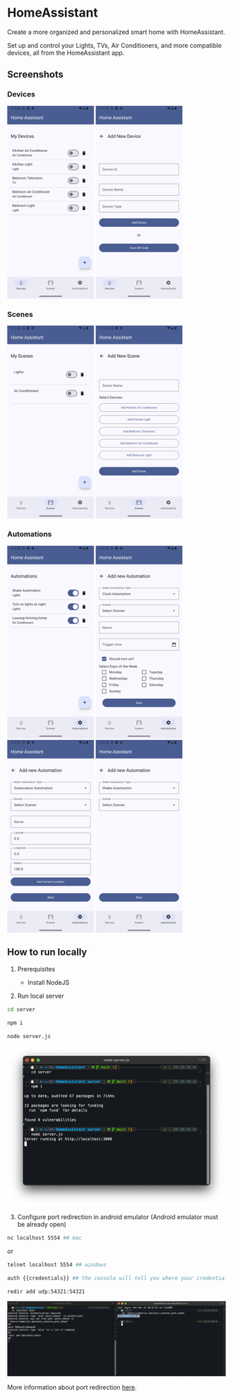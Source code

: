 # HomeAssistant

Create a more organized and personalized smart home with HomeAssistant.

Set up and control your Lights, TVs, Air Conditioners, and more compatible devices, all from the HomeAssistant app.

## Screenshots

### Devices
<img src="assets/devices.png" alt="devices" width="200"/> <img src="assets/add-device.png" alt="add-device" width="200"/>

### Scenes
<img src="assets/scenes.png" alt="scenes" width="200"/> <img src="assets/add-scene.png" alt="add-scene" width="200"/>

### Automations
<img src="assets/automations.png" alt="automations" width="200"/> <img src="assets/add-clock-automation.png" alt="clock-automation" width="200"/> <img src="assets/add-geolocation-automation.png" alt="geolocation-automation" width="200"/> <img src="assets/add-shake-automation.png" alt="shake-automation" width="200"/>

## How to run locally
1. Prerequisites
    - Install NodeJS

2. Run local server

```bash
cd server
```
```bash
npm i
```
```bash
node server.js
```

<img src="assets/run-local-server.png" alt="run-local-server"/>

3. Configure port redirection in android emulator (Android emulator must be already open)

```bash
nc localhost 5554 ## mac
```
or
```bash
telnet localhost 5554 ## windows
```

```bash
auth {{credentials}} ## the console will tell you where your credentials are stored
```

```bash
redir add udp:54321:54321
```

<img src="assets/configure-port-redirection.png" alt="configure-port-redirection"/>

More information about port redirection [here](https://developer.android.com/studio/run/emulator-networking#redirection).